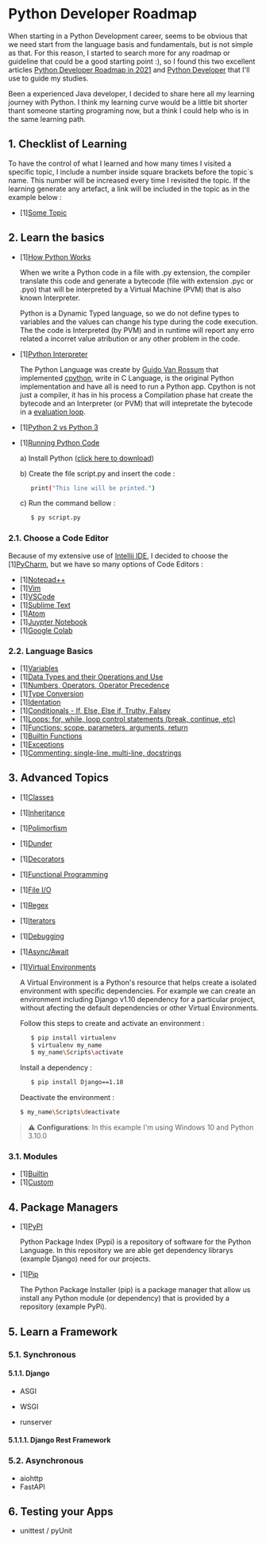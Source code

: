 # Python Developer Roadmap

When starting in a Python Development career, seems to be obvious that we need start from the language basis and fundamentals, but is not simple as that. For this reason, I started to search more for any roadmap or guideline that could be a good starting point :), so I found this two excellent articles [Python Developer Roadmap in 2021](https://dev.to/hb/python-developer-roadmap-in-2021-2bmo) and [Python Developer](https://roadmap.sh/python) that I'll use to guide my studies.

Been a experienced Java developer, I decided to share here all my learning journey with Python. I think my learning curve would be a little bit shorter thant someone starting programing now, but a think I could help who is in the same learning path.

## 1. Checklist of Learning

To have the control of what I learned and how many times I visited a specific topic, I include a number inside square brackets before the topic`s name. This number will be increased every time I revisited the topic. If the learning generate any artefact, a link will be included in the topic as in the example below :

- [1][Some Topic](https://github.com/ads1986/algorithms-and-datastructure/blob/main/src/main/java/com/algorithms/BFS.java)

## 2. Learn the basics

- [1][How Python Works](https://towardsdatascience.com/how-does-python-work-6f21fd197888)

  When we write a Python code in a file with .py extension, the compiler translate this code and generate a bytecode (file with extension .pyc or .pyo) that will be interpreted by a Virtual Machine (PVM) that is also known Interpreter.

  Python is a Dynamic Typed language, so we do not define types to variables and the values  can change his type during the code execution. The the code is Interpreted (by PVM) and in runtime will report any erro related a incorret value atribution or any other problem in the code.

- [1][Python Interpreter](https://stackoverflow.com/questions/17130975/python-vs-cpython)

  The Python Language was create by [Guido Van Rossum](https://pt.wikipedia.org/wiki/Guido_van_Rossum) that implemented [cpython](https://www.python.org/search/?q=cpython), write in C Language, is the original Python implementation and have all is need to run a Python app. Cpython is not  just a compiler, it has in his process a Compilation phase hat create the bytecode and an Interpreter (or PVM) that will intepretate the bytecode in a [evaluation loop](https://en.wikipedia.org/wiki/Read%E2%80%93eval%E2%80%93print_loop).

- [1][Python 2 vs Python 3](https://www.interviewbit.com/blog/difference-between-python-2-and-3/)

- [1][Running Python Code](https://www.learnpython.org/en/Hello%2C_World%21)

  a) Install Python ([click here to download](https://www.python.org/ftp/python/3.10.0/python-3.10.0-amd64.exe)) 
  
  b) Create the file script.py and insert the code :
     ```bash
        print("This line will be printed.")
     ```
  c) Run the command bellow :
     ```bash
        $ py script.py
     ```

### 2.1. Choose a Code Editor

   Because of my extensive use of [Intellij IDE](https://www.jetbrains.com/pt-br/idea/), I decided to choose the [1][PyCharm](https://www.jetbrains.com/pt-br/pycharm/), but we have so many options of Code Editors :    

  - [1][Notepad++](https://notepad-plus-plus.org)
  - [1][Vim](https://www.vim.org/)
  - [1][VSCode](https://code.visualstudio.com/docs/languages/python)
  - [1][Sublime Text](https://www.sublimetext.com/)
  - [1][Atom](https://atom.io/)
  - [1][Juypter Notebook](https://jupyter.org/)
  - [1][Google Colab](https://colab.research.google.com/?hl=pt_BR)

### 2.2. Language Basics

  - [1][Variables](https://github.com/ads1986/python-developer-roadmap/blob/main/language-basics/variables.py)
  - [1][Data Types and their Operations and Use](https://github.com/ads1986/python-developer-roadmap/blob/main/language-basics/datatypes.py)
  - [1][Numbers, Operators, Operator Precedence](https://github.com/ads1986/python-developer-roadmap/blob/main/language-basics/numbers-operators-precedence.py)
  - [1][Type Conversion](https://github.com/ads1986/python-developer-roadmap/edit/main/language-basics/type-conversion.py)
  - [1][Identation](https://github.com/ads1986/python-developer-roadmap/edit/main/language-basics/identation.py)
  - [1][Conditionals - If, Else, Else if, Truthy, Falsey](https://github.com/ads1986/python-developer-roadmap/blob/main/language-basics/conditionals.py)
  - [1][Loops: for, while, loop control statements (break, continue, etc)](https://github.com/ads1986/python-developer-roadmap/blob/main/language-basics/loops.py)
  - [1][Functions: scope, parameters, arguments, return](https://github.com/ads1986/python-developer-roadmap/blob/main/language-basics/functions.py)
  - [1][Builtin Functions](https://github.com/ads1986/python-developer-roadmap/blob/main/language-basics/builtin-functions.py)
  - [1][Exceptions](https://github.com/ads1986/python-developer-roadmap/blob/main/language-basics/exceptions.py)
  - [1][Commenting: single-line, multi-line, docstrings](https://github.com/ads1986/python-developer-roadmap/blob/main/language-basics/commenting.py)

## 3. Advanced Topics

  - [1][Classes](https://github.com/ads1986/python-developer-roadmap/blob/main/advanced-topics/classes.py)
  - [1][Inheritance](https://github.com/ads1986/python-developer-roadmap/blob/main/advanced-topics/inheritance.py)
  - [1][Polimorfism](https://github.com/ads1986/python-developer-roadmap/blob/main/advanced-topics/polimorfism.py)
  - [1][Dunder](https://github.com/ads1986/python-developer-roadmap/blob/main/advanced-topics/dunder.py)
  - [1][Decorators](https://github.com/ads1986/python-developer-roadmap/blob/main/advanced-topics/decorators.py)
  - [1][Functional Programming](https://github.com/ads1986/python-developer-roadmap/blob/main/advanced-topics/functional-programming.py)
  - [1][File I/O](https://github.com/ads1986/python-developer-roadmap/blob/main/advanced-topics/file-io.py)
  - [1][Regex](https://github.com/ads1986/python-developer-roadmap/blob/main/advanced-topics/regex.py)
  - [1][Iterators](https://github.com/ads1986/python-developer-roadmap/blob/main/advanced-topics/iterators.py)
  - [1][Debugging](https://github.com/ads1986/python-developer-roadmap/blob/main/advanced-topics/debugging.py)
  - [1][Async/Await](https://github.com/ads1986/python-developer-roadmap/blob/main/advanced-topics/await.py)
  - [1][Virtual Environments](https://docs.python.org/3/tutorial/venv.html)

    A Virtual Environment is a Python's resource that helps create a isolated environment with specific dependencies. For example we can create an environment including Django v1.10 dependency for a particular project, without afecting the default dependencies or other Virtual Environments.

    Follow this steps to create and activate an environment :
  
     ```bash
        $ pip install virtualenv
        $ virtualenv my_name
        $ my_name\Scripts\activate
     ```

    Install a dependency : 

     ```bash
        $ pip install Django==1.10
     ```

    Deactivate the environment :

    ```bash
    $ my_name\Scripts\deactivate
     ```

> :warning: **Configurations**: In this example I'm using Windows 10 and Python 3.10.0

### 3.1. Modules

- [1][Builtin](https://docs.python.org/3/py-modindex.html)
- [1][Custom](https://github.com/ads1986/python-developer-roadmap/blob/main/advanced-topics/module_custom.py)

## 4. Package Managers

- [1][PyPI](https://pypi.org/)

    Python Package Index (Pypi) is a repository of software for the Python Language. In this repository we are able get dependency librarys (example Django) need for our projects.

- [1][Pip](https://pypi.org/project/pip/)

    The Python Package Installer (pip) is a package manager that allow us install any Python module (or dependency) that is provided by a repository (example PyPi).

## 5. Learn a Framework

### 5.1. Synchronous

#### 5.1.1. Django

- ASGI

- WSGI
  
- runserver

#### 5.1.1.1. Django Rest Framework

### 5.2. Asynchronous

- aiohttp
- FastAPI

## 6. Testing your Apps

- unittest / pyUnit
